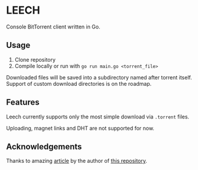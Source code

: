 # LEECH

Console BitTorrent client written in Go.

## Usage

1. Clone repository
2. Compile locally or run with `go run main.go <torrent_file>`

Downloaded files will be saved into a subdirectory named after torrent itself.
Support of custom download directories is on the roadmap.

## Features

Leech currently supports only the most simple download via `.torrent` files.

Uploading, magnet links and DHT are not supported for now.

## Acknowledgements

Thanks to amazing [article](https://blog.jse.li/posts/torrent/) by the author
of [this repository](https://github.com/veggiedefender/torrent-client).
